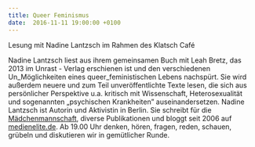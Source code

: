 ```yaml
---
title: Queer Feminismus
date:  2016-11-11 19:00:00 +0100
---
```


Lesung mit Nadine Lantzsch im Rahmen des Klatsch Café



Nadine Lantzsch liest aus ihrem gemeinsamen Buch mit Leah Bretz, das 2013
im Unrast - Verlag erschienen ist und den verschiedenen Un_Möglichkeiten eines
queer_feministischen Lebens nachspürt.
Sie wird außerdem neuere und zum Teil unveröffentlichte Texte lesen, die sich aus
persönlicher Perspektive u.a. kritisch mit Wissenschaft, Heterosexualität und sogenannten „psychischen Krankheiten” auseinandersetzen.
Nadine Lantzsch ist Autorin und Aktivistin in Berlin. Sie schreibt für die <a href="http://maedchenmannschaft.net/">Mädchenmannschaft</a>, diverse Publikationen und bloggt seit 2006 auf <a href="medienelite.de">medienelite.de</a>.
Ab 19.00 Uhr denken, hören, fragen, reden, schauen, grübeln und diskutieren wir in gemütlicher Runde.


